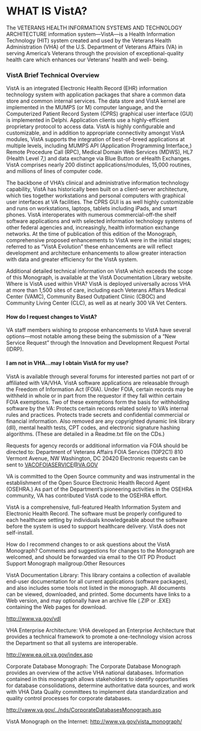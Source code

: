 # WHAT IS VistA?

The VETERANS HEALTH INFORMATION SYSTEMS AND TECHNOLOGY ARCHITECTURE information
system—VistA—is a Health Information Technology (HIT) system created and used by the Veterans Health Administration (VHA) of the U.S. Department of Veterans Affairs (VA) in serving America’s Veterans through the provision of exceptional-quality health care which enhances our Veterans’ health and well- being.


### VistA Brief Technical Overview
VistA is an integrated Electronic Health Record (EHR) information technology system with application packages that share a common data store and common internal services. The data store and VistA kernel are implemented in the MUMPS (or M) computer language, and the Computerized Patient Record System (CPRS) graphical user interface (GUI) is implemented in Delphi.  Application clients use a highly-efficient proprietary protocol to access data. VistA is highly configurable and customizable, and in addition to appropriate connectivity amongst  VistA modules, VistA supports the integration of best-of-breed applications at multiple levels, including MUMPS API (Application Programming Interface,) Remote Procedure Call (RPC), Medical Domain Web Services (MDWS), HL7 (Health Level 7,) and data exchange via Blue  Button or eHealth Exchanges. VistA comprises nearly 200 distinct applications/modules, 15,000 routines, and millions of lines of computer code.

The backbone of VHA’s clinical and administrative information technology capability, VistA has historically been built on a client-server architecture, which ties together workstations and personal computers with graphical user interfaces at VA facilities. The CPRS GUI is as well  highly customizable and runs on workstations, laptops, tablets including iPads, and smart phones. VistA interoperates with numerous commercial-off-the shelf software applications and with selected information technology systems of other federal agencies and, increasingly,  health information exchange networks. At the time of publication of this edition of the Monograph, comprehensive proposed enhancements to VistA were in the initial stages; referred to as “VistA Evolution” these enhancements are will reflect development and architecture enhancements to allow greater interaction with data and greater efficiency for the VistA system.

Additional detailed technical information on VistA which exceeds the scope of this Monograph, is available at the VistA Documentation Library website.
Where is VistA used within VHA?
VistA is deployed universally across VHA at more than 1,500 sites of care, including each Veterans Affairs Medical Center (VAMC), Community Based Outpatient Clinic (CBOC) and Community Living Center (CLC), as well as at nearly 300 VA Vet Centers.


#### How do I request changes to VistA?
VA staff members wishing to propose enhancements to VistA have several options—most notable among these being the submission of a “New Service Request” through the Innovation and Development Request Portal (IDRP).  


#### I am not in VHA…may I obtain VistA for my use?
VistA is available through several forums for interested parties not part of or affiliated with VA/VHA. VistA software applications are releasable through the Freedom of Information Act (FOIA). Under FOIA, certain records may be withheld in whole or in part from the requestor if they fall within certain FOIA exemptions. Two of these exemptions form the basis for withholding software by the VA:
Protects certain records related solely to VA’s internal rules and practices.
Protects trade secrets and confidential commercial or financial information.
Also removed are any copyrighted dynamic link library (dll), mental health tests, CPT codes, and electronic signature hashing algorithms. (These are detailed in a Readme.txt file on the CDs.) 

Requests for agency records or additional information via FOIA should be directed to:
Department of Veterans Affairs
FOIA Services (10P2C1) 810 Vermont Avenue, NW Washington, DC 20420
Electronic requests can be sent to VACOFOIASERVICE@VA.GOV



VA is committed to the Open Source community and was instrumental in the establishment of the Open Source Electronic Health Record Agent (OSEHRA.)  As part of the Department’s pioneering activities in the OSEHRA community, VA has contributed VistA code to the OSEHRA effort. 

VistA is a comprehensive, full-featured Health Information System and Electronic Health Record. The software must be properly configured to each healthcare setting by individuals knowledgeable about the software before the system is used to support healthcare delivery. VistA does not self-install.


How do I recommend changes to or ask questions about the VistA Monograph?
Comments and suggestions for changes to the Monograph are welcomed, and should be
forwarded via email to the OIT PD Product Support Monograph mailgroup.Other Resources


VistA Documentation Library:  This library contains a collection of available end-user documentation for all current applications (software packages), and also includes some tools not listed in the monograph. All documents can be viewed, downloaded, and printed. Some documents have links to a Web version, and may optionally have an archive file (.ZIP or .EXE) containing the Web pages for download.

http://www.va.gov/vdl


VHA Enterprise Architecture:  VHA developed an Enterprise Architecture that provides a technical framework to promote a one-technology vision across the Department so that all systems are interoperable.

http://www.ea.oit.va.gov/index.asp


Corporate Database Monograph: The Corporate Database Monograph provides an overview of the active VHA national databases. Information contained in this monograph allows stakeholders to identify opportunities for database consolidations, determine authoritative data sources, and work with VHA Data Quality committees to implement data standardization and quality control processes for corporate databases.

http://vaww.va.gov/../nds/CorporateDatabasesMonograph.asp



VistA Monograph on the Internet: http://www.va.gov/vista_monograph/